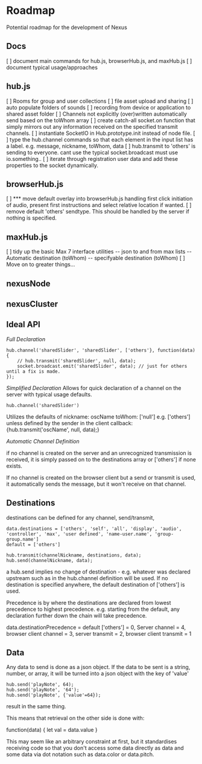 
# Roadmap 
Potential roadmap for the development of Nexus

## Docs

[ ] document main commands for hub.js, browserHub.js, and maxHub.js
[ ] document typical usage/approaches


## hub.js

[ ] Rooms for group and user collections
[ ] file asset upload and sharing
[ ] auto populate folders of sounds
[ ] recording from device or application to shared asset folder
[ ] Channels not explicitly (over)written automatically send based on the toWhom array
[ ] create catch-all socket.on function that simply mirrors out any information received on the specified transmit channels.
[ ] instantiate SocketIO in Hub.prototype.init instead of node file. 
[ ] type the hub.channel commands so that each element in the input list has a label. e.g. message, nickname, toWhom, data
[ ] hub.transmit to 'others' is sending to everyone.  cant use the typical socket.broadcast must use io.something..
[ ] iterate through registration user data and add these properties to the socket dynamically.

## browserHub.js
[ ] *** move default overlay into browserHub.js handling first click initiation of audio, present first instructions and select relative location if wanted.
[ ] remove default 'others' sendtype. This should be handled by the server if nothing is specified.

## maxHub.js

[ ] tidy up the basic Max 7 interface utilities
-- json to and from max lists
-- Automatic destination (toWhom)
-- specifyable destination (toWhom)
[ ] Move on to greater things...

## nexusNode

## nexusCluster

## 

## Ideal API

_Full Declaration_

	hub.channel('sharedSlider', 'sharedSlider', ['others'}, function(data) {
	    // hub.transmit('sharedSlider', null, data);
	    socket.broadcast.emit('sharedSlider', data); // just for others until a fix is made.
	});

_Simplified Declaration_
Allows for quick declaration of a channel on the server with typical usage defaults.

	hub.channel('sharedSlider')

Utilizes the defaults of
nickname: oscName
toWhom: ['null'] e.g. ['others'] unless defined by the sender in the client
callback: {hub.transmit('oscName', null, data);}

_Automatic Channel Definition_

if no channel is created on the server and an unrecognized transmission is received, it is simply passed on to the destinations array or ['others'] if none exists.

If no channel is created on the browser client but a send or transmit is used, it automatically sends the message, but it won't receive on that channel.


## Destinations

destinations can be defined for any channel, send/transmit, 

	data.destinations = ['others', 'self', 'all', 'display', 'audio', 'controller', 'max', 'user defined', 'name-user.name', 'group-group.name']
	default = ['others']

	hub.transmit(channelNickname, destinations, data);
	hub.send(channelNickname, data);

a hub.send implies no change of destination - e.g. whatever was declared upstream such as in the hub.channel definition will be used.  If no destination is specified anywhere, the default destination of ['others'] is used.

Precedence is by where the destinations are declared from lowest precedence to highest precedence. e.g. starting from the default, any declaration further down the chain will take precedence. 

data.destinationPrecedence = default ['others'] = 0, Server channel = 4, browser client channel = 3, server transmit = 2, browser client transmit = 1

## Data

Any data to send is done as a json object. If the data to be sent is a string, number, or array, it will be turned into a json object with the key of 'value' 

	hub.send('playNote', 64);
	hub.send('playNote', '64');
	hub.send('playNote', {'value'=64});

result in the same thing.

This means that retrieval on the other side is done with:

function(data) {
	let val = data.value
}

This may seem like an arbitrary constraint at first, but it standardises receiving code so that you don't access some data directly as data and some data via dot notation such as data.color or data.pitch.  


